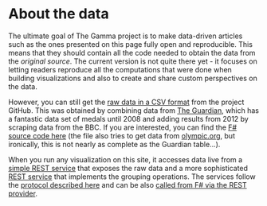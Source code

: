 About the data
==============

The ultimate goal of The Gamma project is to make data-driven articles such as the ones presented
on this page fully open and reproducible. This means that they should contain all the code needed
to obtain the data from the _original source_. The current version is not quite there yet - it 
focuses on letting readers reproduce all the computations that were done when building 
visualizations and also to create and share custom perspectives on the data.

However, you can still get the [raw data in a CSV format](https://github.com/the-gamma/thegamma-services/blob/master/src/olympics/medals-expanded.csv)
from the project GitHub. This was obtained by combining data from [The 
Guardian](https://www.theguardian.com/sport/datablog/2012/jun/25/olympic-medal-winner-list-data),
which has a fantastic data set of medals until 2008 and adding results from 2012 by scraping
data from the BBC. If you are interested, you can find the [F# source code 
here](https://github.com/the-gamma/workyard/blob/master/olympics.fsx#L444) (the file also
tries to get data from [olympic.org](https://www.olympic.org/), but ironically, this is not
nearly as complete as the Guardian table...).

When you run any visualization on this site, it accesses data live from a [simple REST 
service](http://thegamma-services.azurewebsites.net/olympics) that exposes the raw data and
a more sophisticated [REST service](http://thegamma-services.azurewebsites.net/pivot) that 
implements the grouping operations. The services follow the [protocol described 
here](https://fsprojects.github.io/RestProvider/protocol.html) and can be also 
[called from F# via the REST provider](https://fsprojects.github.io/RestProvider/).
